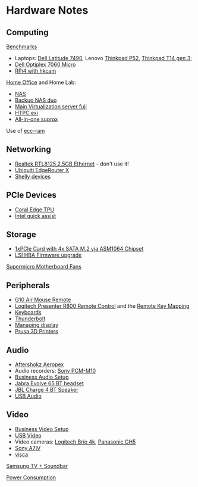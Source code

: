 # Hardware Notes

## Computing

[Benchmarks](benchmarks/)

* Laptops: [Dell Latitude 7490](dell/latitude-7490.html),
Lenovo [Thinkpad P52](lenovo/thinkpad-p52.html),
[Thinkpad T14 gen 3](lenovo/thinkpad-t14g3.html);
* [Dell Optiplex 7060 Micro](dell/optiplex7060micro.html)
* [RPi4 with hkcam](rpi4-hkcam.html)

[Home Office](/2021/01/01/home-office.html) and Home Lab:

* [NAS](nas/)
* [Backup NAS duo](duo/)
* [Main Virtualization server fuji](fuji/)
* [HTPC exi](exi/)
* [All-in-one suprox](suprox/)

Use of [ecc-ram](ecc-ram.html)

## Networking

* [Realtek RTL8125 2.5GB Ethernet](network-r8125.html) - don't use it!
* [Ubiquiti EdgeRouter X](ubiquiti.html)
* [Shelly devices](shelly/)

## PCIe Devices

* [Coral Edge TPU](coral.html)
* [Intel quick assist](intel-quick-assist.html)

## Storage

* [1xPCIe Card with 4x SATA M.2 via ASM1064 Chipset](1xPCIe-4xSATA-M.2.html)
* [LSI HBA Firmware upgrade](hba-lsi.html)

[Supermicro Motherboard Fans](supermicro-fan.html)

## Peripherals

* [G10 Air Mouse Remote](air-mouse-remote.html)
* [Logitech Presenter R800 Remote Control](logi/remote.html)
and the [Remote Key Mapping](logi/remote.html)
* [Keyboards](keyboard.html)
* [Thunderbolt](thunderbolt.html)
* [Managing display](display.html)
* [Prusa 3D Printers](prusa.html)

## Audio

* [Aftershokz Aeropex](aftershokz-aeropex.html)
* Audio recorders: [Sony PCM-M10](sony/pcm-m10.html)
* [Business Audio Setup](business-audio.html)
* [Jabra Evolve 65 BT headset](https://m.media-amazon.com/images/I/B1lw5Um6EwS.pdf)
* [JBL Charge 4 BT Speaker](jbl-charge-4.html)
* [USB Audio](usb-audio.html)

## Video

* [Business Video Setup](business-video.html)
* [USB Video](usb-video.html)
* Video cameras: [Logitech Brio 4k](logi/brio.html),
[Panasonic GH5](panasonic-gh5.html)
* [Sony A7IV](sony/a7iv.html)
* [visca](visca.html)

[Samsung TV + Soundbar](samsung/)

[Power Consumption](power.html)
